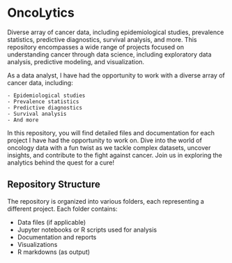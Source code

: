 # OncoLytics
Diverse array of cancer data, including epidemiological studies, prevalence statistics, predictive diagnostics, survival analysis, and more. This repository encompasses a wide range of projects focused on understanding cancer through data science, including exploratory data analysis, predictive modeling, and visualization.

As a data analyst, I have had the opportunity to work with a diverse array of cancer data, including:

    - Epidemiological studies
    - Prevalence statistics
    - Predictive diagnostics
    - Survival analysis 
    - And more

In this repository, you will find detailed files and documentation for each project I have had the opportunity to work on. Dive into the world of oncology data with a fun twist as we tackle complex datasets, uncover insights, and contribute to the fight against cancer. Join us in exploring the analytics behind the quest for a cure!

## Repository Structure

The repository is organized into various folders, each representing a different project. Each folder contains:

  - Data files (if applicable)
  - Jupyter notebooks or R scripts used for analysis
  - Documentation and reports
  - Visualizations
  - R markdowns (as output)
